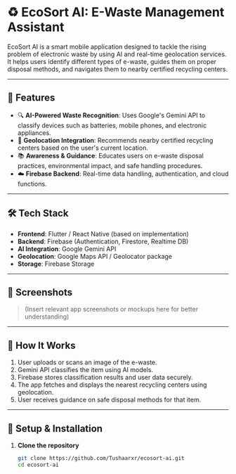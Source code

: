 # ♻️ EcoSort AI: E-Waste Management Assistant

EcoSort AI is a smart mobile application designed to tackle the rising problem of electronic waste by using AI and real-time geolocation services. It helps users identify different types of e-waste, guides them on proper disposal methods, and navigates them to nearby certified recycling centers.

---

## 🚀 Features

- 🔍 **AI-Powered Waste Recognition**: Uses Google's Gemini API to classify devices such as batteries, mobile phones, and electronic appliances.
- 📍 **Geolocation Integration**: Recommends nearby certified recycling centers based on the user's current location.
- 📚 **Awareness & Guidance**: Educates users on e-waste disposal practices, environmental impact, and safe handling procedures.
- ☁️ **Firebase Backend**: Real-time data handling, authentication, and cloud functions.

---

## 🛠️ Tech Stack

- **Frontend**: Flutter / React Native (based on implementation)
- **Backend**: Firebase (Authentication, Firestore, Realtime DB)
- **AI Integration**: Google Gemini API
- **Geolocation**: Google Maps API / Geolocator package
- **Storage**: Firebase Storage

---

## 📱 Screenshots

> (Insert relevant app screenshots or mockups here for better understanding)

---

## 🧠 How It Works

1. User uploads or scans an image of the e-waste.
2. Gemini API classifies the item using AI models.
3. Firebase stores classification results and user data securely.
4. The app fetches and displays the nearest recycling centers using geolocation.
5. User receives guidance on safe disposal methods for that item.

---

## 🔧 Setup & Installation

1. **Clone the repository**
   ```bash
   git clone https://github.com/Tushaarxr/ecosort-ai.git
   cd ecosort-ai
